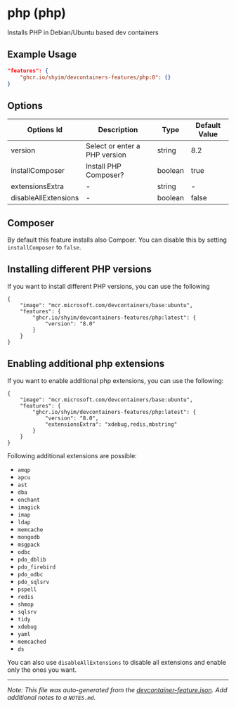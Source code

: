 # php (php)

Installs PHP in Debian/Ubuntu based dev containers

## Example Usage

```json
"features": {
    "ghcr.io/shyim/devcontainers-features/php:0": {}
}
```

## Options

| Options Id | Description | Type | Default Value |
|-----|-----|-----|-----|
| version | Select or enter a PHP version | string | 8.2 |
| installComposer | Install PHP Composer? | boolean | true |
| extensionsExtra | - | string | - |
| disableAllExtensions | - | boolean | false |

## Composer

By default this feature installs also Compoer. You can disable this by setting `installComposer` to `false`.

## Installing different PHP versions

If you want to install different PHP versions, you can use the following

```jsonc
{
    "image": "mcr.microsoft.com/devcontainers/base:ubuntu",
    "features": {
        "ghcr.io/shyim/devcontainers-features/php:latest": {
            "version": "8.0"
        }
    }
}
```

## Enabling additional php extensions

If you want to enable additional php extensions, you can use the following:

```jsonc
{
    "image": "mcr.microsoft.com/devcontainers/base:ubuntu",
    "features": {
        "ghcr.io/shyim/devcontainers-features/php:latest": {
            "version": "8.0",
            "extensionsExtra": "xdebug,redis,mbstring"
        }
    }
}
```

Following additional extensions are possible:

- `amqp`
- `apcu`
- `ast`
- `dba`
- `enchant`
- `imagick`
- `imap`
- `ldap`
- `memcache`
- `mongodb`
- `msgpack`
- `odbc`
- `pdo_dblib`
- `pdo_firebird`
- `pdo_odbc`
- `pdo_sqlsrv`
- `pspell`
- `redis`
- `shmop`
- `sqlsrv`
- `tidy`
- `xdebug`
- `yaml`
- `memcached`
- `ds`

You can also use `disableAllExtensions` to disable all extensions and enable only the ones you want.

---

_Note: This file was auto-generated from the [devcontainer-feature.json](https://github.com/shyim/devcontainers-features/blob/main/src/php/devcontainer-feature.json).  Add additional notes to a `NOTES.md`._

